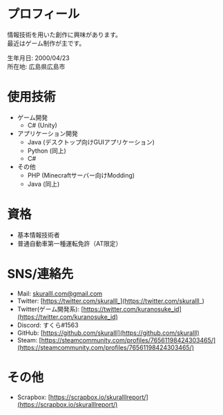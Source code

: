 # プロフィール
情報技術を用いた創作に興味があります。  
最近はゲーム制作が主です。  
  
生年月日: 2000/04/23  
所在地: 広島県広島市

# 使用技術
* ゲーム開発
  * C# (Unity)
* アプリケーション開発
  * Java (デスクトップ向けGUIアプリケーション)
  * Python (同上)
  * C# 
* その他 
  * PHP (Minecraftサーバー向けModding) 
  * Java (同上)

# 資格
* 基本情報技術者
* 普通自動車第一種運転免許（AT限定）

# SNS/連絡先
* Mail: [skuralll.com@gmail.com](<mailto:skuralll.com@gmail.com>)
* Twitter: [https://twitter.com/skuralll_](https://twitter.com/skuralll_)
* Twitter(ゲーム開発系): [https://twitter.com/kuranosuke_id](https://twitter.com/kuranosuke_id)
* Discord: すくら#1563
* GitHub: [https://github.com/skuralll](https://github.com/skuralll)
* Steam: [https://steamcommunity.com/profiles/76561198424303465/](https://steamcommunity.com/profiles/76561198424303465/)

# その他
* Scrapbox: [https://scrapbox.io/skuralllreport/](https://scrapbox.io/skuralllreport/)
